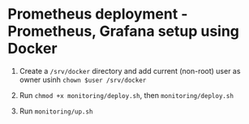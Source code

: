 # Prometheus deployment - Prometheus, Grafana setup using Docker
1. Create a `/srv/docker` directory and add current (non-root) user as owner usinh `chown $user /srv/docker`
2. Run `chmod +x monitoring/deploy.sh`, then `monitoring/deploy.sh`

3. Run `monitoring/up.sh`
